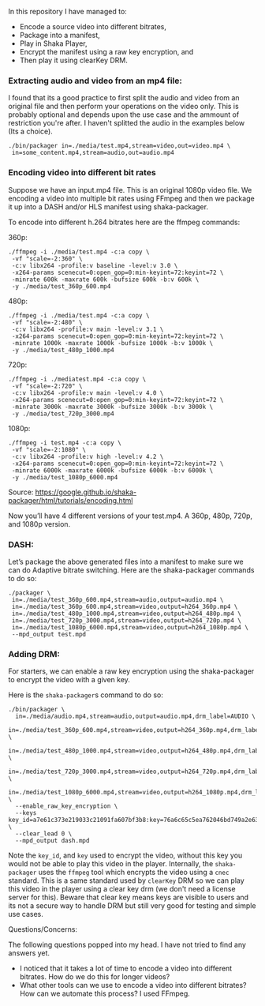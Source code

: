In this repository I have managed to:

- Encode a source video into different bitrates,
- Package into a manifest,
- Play in Shaka Player,
- Encrypt the manifest using a raw key encryption, and
- Then play it using clearKey DRM.

### Extracting audio and video from an mp4 file:

I found that its a good practice to first split the audio and video from an original file and then perform your operations on the video only. This is probably optional and depends upon the use case and the ammount of restriction you're after. I haven't splitted the audio in the examples below (Its a choice).

```
./bin/packager in=./media/test.mp4,stream=video,out=video.mp4 \
 in=some_content.mp4,stream=audio,out=audio.mp4
```

### Encoding video into different bit rates

Suppose we have an input.mp4 file. This is an original 1080p video file. We encoding a video into multiple bit rates using FFmpeg and then we package it up into a DASH and/or HLS manifest using shaka-packager.

To encode into different h.264 bitrates here are the ffmpeg commands:

360p:

```
./ffmpeg -i ./media/test.mp4 -c:a copy \
 -vf "scale=-2:360" \
 -c:v libx264 -profile:v baseline -level:v 3.0 \
 -x264-params scenecut=0:open_gop=0:min-keyint=72:keyint=72 \
 -minrate 600k -maxrate 600k -bufsize 600k -b:v 600k \
 -y ./media/test_360p_600.mp4
```

480p:

```
./ffmpeg -i ./media/test.mp4 -c:a copy \
 -vf "scale=-2:480" \
 -c:v libx264 -profile:v main -level:v 3.1 \
 -x264-params scenecut=0:open_gop=0:min-keyint=72:keyint=72 \
 -minrate 1000k -maxrate 1000k -bufsize 1000k -b:v 1000k \
 -y ./media/test_480p_1000.mp4
```

720p:

```
./ffmpeg -i ./mediatest.mp4 -c:a copy \
 -vf "scale=-2:720" \
 -c:v libx264 -profile:v main -level:v 4.0 \
 -x264-params scenecut=0:open_gop=0:min-keyint=72:keyint=72 \
 -minrate 3000k -maxrate 3000k -bufsize 3000k -b:v 3000k \
 -y ./media/test_720p_3000.mp4
```

1080p:

```
./ffmpeg -i test.mp4 -c:a copy \
 -vf "scale=-2:1080" \
 -c:v libx264 -profile:v high -level:v 4.2 \
 -x264-params scenecut=0:open_gop=0:min-keyint=72:keyint=72 \
 -minrate 6000k -maxrate 6000k -bufsize 6000k -b:v 6000k \
 -y ./media/test_1080p_6000.mp4
```

Source: https://google.github.io/shaka-packager/html/tutorials/encoding.html

Now you’ll have 4 different versions of your test.mp4. A 360p, 480p, 720p, and 1080p version.

### DASH:

Let’s package the above generated files into a manifest to make sure we can do Adaptive bitrate switching. Here are the shaka-packager commands to do so:

```
./packager \
 in=./media/test_360p_600.mp4,stream=audio,output=audio.mp4 \
 in=./media/test_360p_600.mp4,stream=video,output=h264_360p.mp4 \
 in=./media/test_480p_1000.mp4,stream=video,output=h264_480p.mp4 \
 in=./media/test_720p_3000.mp4,stream=video,output=h264_720p.mp4 \
 in=./media/test_1080p_6000.mp4,stream=video,output=h264_1080p.mp4 \
 --mpd_output test.mpd
```

### Adding DRM:

For starters, we can enable a raw key encryption using the shaka-packager to encrypt the video with a given key.

Here is the `shaka-packager`s command to do so:

```
./bin/packager \
  in=./media/audio.mp4,stream=audio,output=audio.mp4,drm_label=AUDIO \
  in=./media/test_360p_600.mp4,stream=video,output=h264_360p.mp4,drm_label=SD \
  in=./media/test_480p_1000.mp4,stream=video,output=h264_480p.mp4,drm_label=SD \
  in=./media/test_720p_3000.mp4,stream=video,output=h264_720p.mp4,drm_label=HD \
  in=./media/test_1080p_6000.mp4,stream=video,output=h264_1080p.mp4,drm_label=HD \
  --enable_raw_key_encryption \
  --keys key_id=a7e61c373e219033c21091fa607bf3b8:key=76a6c65c5ea762046bd749a2e632ccbb \
  --clear_lead 0 \
  --mpd_output dash.mpd
```

Note the `key_id`, and `key` used to encrypt the video, without this key you would not be able to play this video in the player. Internally, the `shaka-packager` uses the `ffmpeg` tool which encrypts the video using a `cnec` standard. This is a same standard used by `clearKey` DRM so we can play this video in the player using a clear key drm (we don't need a license server for this). Beware that clear key means keys are visible to users and its not a secure way to handle DRM but still very good for testing and simple use cases.

Questions/Concerns:

The following questions popped into my head. I have not tried to find any answers yet.

- I noticed that it takes a lot of time to encode a video into different bitrates. How do we do this for longer videos?
- What other tools can we use to encode a video into different bitrates? How can we automate this process? I used FFmpeg.
